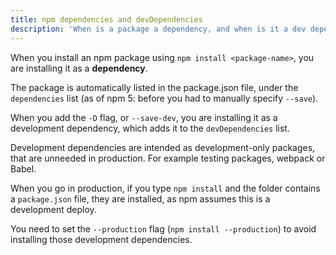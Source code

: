 ```yaml
---
title: npm dependencies and devDependencies
description: 'When is a package a dependency, and when is it a dev dependency?'
---
```


When you install an npm package using `npm install <package-name>`, you are installing it as a **dependency**.

The package is automatically listed in the package.json file, under the `dependencies` list (as of npm 5: before you had to manually specify `--save`).

When you add the `-D` flag, or `--save-dev`, you are installing it as a development dependency, which adds it to the `devDependencies` list.

Development dependencies are intended as development-only packages, that are unneeded in production. For example testing packages, webpack or Babel.

When you go in production, if you type `npm install` and the folder contains a `package.json` file, they are installed, as npm assumes this is a development deploy.

You need to set the `--production` flag (`npm install --production`) to avoid installing those development dependencies.
